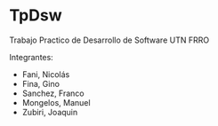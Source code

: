 # TpDsw
Trabajo Practico de Desarrollo de Software UTN FRRO

Integrantes:
- Fani, Nicolás
- Fina, Gino
- Sanchez, Franco
- Mongelos, Manuel
- Zubiri, Joaquin
